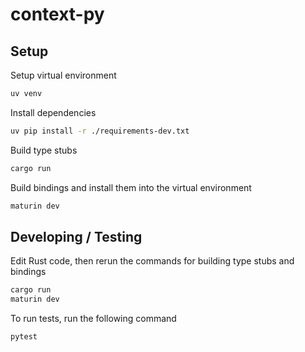 # context-py

## Setup

Setup virtual environment

```bash
uv venv
```

Install dependencies

```bash
uv pip install -r ./requirements-dev.txt
```

Build type stubs

```bash
cargo run
```

Build bindings and install them into the virtual environment

```bash
maturin dev
```

## Developing / Testing

Edit Rust code, then rerun the commands for building type stubs and bindings

```bash
cargo run
maturin dev
```

To run tests, run the following command

```bash
pytest
```

